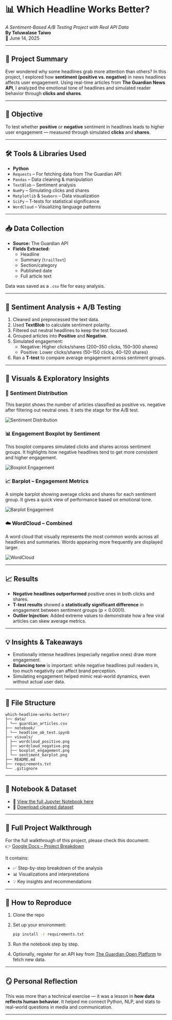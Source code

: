# 📊 Which Headline Works Better?  
*A Sentiment-Based A/B Testing Project with Real API Data*  
**By Toluwalase Taiwo**  
📅 June 14, 2025

---

## 🧠 Project Summary

Ever wondered why some headlines grab more attention than others? In this project, I explored how **sentiment (positive vs. negative)** in news headlines affects user engagement. Using real-time articles from **The Guardian News API**, I analyzed the emotional tone of headlines and simulated reader behavior through **clicks and shares**.

---

## 🎯 Objective

To test whether **positive** or **negative** sentiment in headlines leads to higher user engagement — measured through simulated **clicks** and **shares**.

---

## 🛠️ Tools & Libraries Used

- **Python**  
- `Requests` – For fetching data from The Guardian API  
- `Pandas` – Data cleaning & manipulation  
- `TextBlob` – Sentiment analysis  
- `NumPy` – Simulating clicks and shares  
- `Matplotlib` & `Seaborn` – Data visualization  
- `SciPy` – T-tests for statistical significance  
- `WordCloud` – Visualizing language patterns  

---

## 📥 Data Collection

- **Source:** The Guardian API  
- **Fields Extracted:**  
  - Headline  
  - Summary (`trailText`)  
  - Section/category  
  - Published date  
  - Full article text  

Data was saved as a `.csv` file for easy analysis.

---

## 🧪 Sentiment Analysis + A/B Testing

1. Cleaned and preprocessed the text data.
2. Used **TextBlob** to calculate sentiment polarity.
3. Filtered out neutral headlines to keep the test focused.
4. Grouped articles into **Positive** and **Negative**.
5. Simulated engagement:
   - Negative: Higher clicks/shares (200–350 clicks, 150–300 shares)
   - Positive: Lower clicks/shares (50–150 clicks, 40–120 shares)
6. Ran a **T-test** to compare average engagement across sentiment groups.

---


## 📸 Visuals & Exploratory Insights

### 🎯 Sentiment Distribution
This barplot shows the number of articles classified as positive vs. negative after filtering out neutral ones. It sets the stage for the A/B test.

![Sentiment Distribution](visuals/sentiment_distribution.png)


### 📊 Engagement Boxplot by Sentiment
This boxplot compares simulated clicks and shares across sentiment groups. It highlights how negative headlines tend to get more consistent and higher engagement.

![Boxplot Engagement](visuals/boxplot_engagement.png)


### 📈 Barplot – Engagement Metrics
A simple barplot showing average clicks and shares for each sentiment group. It gives a quick view of performance based on emotional tone.

![Barplot Engagement](visuals/barplot_engagement.png)


### ☁️ WordCloud – Combined
A word cloud that visually represents the most common words across all headlines and summaries. Words appearing more frequently are displayed larger.

![WordCloud](visuals/wordcloud.png)


---

## 📈 Results

- **Negative headlines outperformed** positive ones in both clicks and shares.
- **T-test results** showed a **statistically significant difference** in engagement between sentiment groups (p < 0.0001).
- **Outlier Injection**: Added extreme values to demonstrate how a few viral articles can skew average metrics.

---

## 💡 Insights & Takeaways

- Emotionally intense headlines (especially negative ones) draw more engagement.
- **Balancing tone** is important: while negative headlines pull readers in, too much negativity can affect brand perception.
- Simulating engagement helped mimic real-world dynamics, even without actual user data.

---

## 📁 File Structure
```
which-headline-works-better/
├── data/
│ └── guardian_articles.csv
├── notebook/
│ └── headline_ab_test.ipynb
├── visuals/
│ ├── wordcloud_positive.png
│ ├── wordcloud_negative.png
│ ├── boxplot_engagement.png
│ └── sentiment_barplot.png
├── README.md
├── requirements.txt
└── .gitignore
```
---

## 🔗 Notebook & Dataset

- 📓 [View the full Jupyter Notebook here](notebook/headline_ab_test.ipynb)  
- 📂 [Download cleaned dataset](#)
  
---

## 📄 Full Project Walkthrough

For the full walkthrough of this project, please check this document:  
👉 [Google Docs – Project Breakdown](https://docs.google.com/document/d/1O2-k9V-x3NsBSVQObb5yCaSarpv-GFOIim_MpM6Ahk4/edit?usp=sharing)

It contains:

- ✅ Step-by-step breakdown of the analysis  
- 📊 Visualizations and interpretations  
- 💡 Key insights and recommendations

---

## 🚀 How to Reproduce

1. Clone the repo  
2. Set up your environment:  
   ```bash
   pip install -r requirements.txt
3. Run the notebook step by step.

4. Optionally, register for an API key from [The Guardian Open Platform](https://open-platform.theguardian.com/) to fetch new data.
   
---

## 🪞 Personal Reflection

This was more than a technical exercise — it was a lesson in **how data reflects human behavior**. It helped me connect Python, NLP, and stats to real-world questions in media and communication.

---


